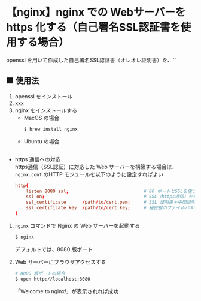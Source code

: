 # 【nginx】nginx での Webサーバーを https 化する（自己署名SSL認証書を使用する場合）
openssl を用いて作成した自己署名SSL認証書（オレオレ証明書）を、``


## ■ 使用法

1. openssl をインストール
1. xxx
1. nginx をインストールする<br>
    - MacOS の場合
        ```sh
        $ brew install nginx
        ```
    - Ubuntu の場合
        ```sh
        ```
- https 通信への対応<br>
    https通信（SSL認証）に対応した Web サーバーを構築する場合は、`nginx.conf` のHTTP モジュールを以下のように設定すればよい
    ```conf
    http{
        listen 8080 ssl;                            # 80 ポートとSSLを使うことを指定
        ssl on;                                     # SSL（https通信）を有効化
        ssl_certificate      /path/to/cert.pem;     # SSL 証明書＋中間証明書のファイルパスを指定
        ssl_certificate_key  /path/to/cert.key;     # 秘密鍵のファイルパスを指定
    }
    ```
1. `nginx` コマンドで Nginx の Web サーバーを起動する
    ```sh
    $ nginx
    ```
    デフォルトでは、8080 版ポート

1. Web サーバーにブラウザアクセスする<br>
    ```sh
    # 8080 版ポートの場合
    $ open http://localhost:8080
    ```
    「Welcome to nginx!」が表示されれば成功
